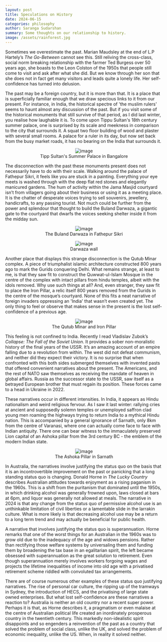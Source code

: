 ```yaml
---
layout: post
title: Speculations on History
date: 2024-06-15
categories: philosophy
author: Saranga Sudarshan
summary: Some thoughts on our relationship to history.
image: /assets/rainforest.jpg
---
```

Sometimes we overestimate the past. Marian Maudsley at the end of L.P Hartely’s *The Go-Between* cannot see this. Still reliving the cross-class, social norm breaking relationship with the farmer Ted Burgess over 50 years ago, she boasts to the Leon Colston of the 1950s that people still come to visit and ask after what she did. But we know through her son that she does not in fact get many visitors and leads quite a lonely life. Her self-confidence has turned into delusion.

The past may be a foreign country, but it is more than that. It is a place that is superficially familiar enough that we draw specious links to it from our present. For instance, in India, the historical spectre of 'the muslim rulers' seems to haunt almost any discussion of the past. But if you visit some of the historical monuments that still survive of that period, as I did last winter, you realise how laughable it is. To come upon Tippu Sultan's 18th century summer palace, one is surprised by its scale and meekness in comparison to the city that surrounds it. A squat two floor building of wood and plaster with several small rooms. A palace for a ruler in its day, but now set back from the busy market roads, it has no bearing on the India that surrounds it.

<figure style="text-align:center;">
<img src="/assets/tippupalace.jpg" alt="image"/>
<figcaption> Tipp Sultan's Summer Palace in Bangalore
</figcaption>
</figure>


The disconnection with the past these monuments present does not necessarily have to do with their scale. Walking around the palace of Fathepur Sikri, it feels like you are stuck in a painting. Everything your eye meets is washed through with the deep flat red stones and elegantly manicured gardens. The hum of activity within the Jama Masjid courtyard isn’t from villagers going about their business or using it as a meeting place. It is the chatter of desperate voices trying to sell souvenirs, jewellery, handicrafts, to any passing tourist. Not much could be further from the power and splendour that thought to build the Buland Darwaza, a gigantic gate to the courtyard that dwarfs the voices seeking shelter inside it from the midday sun.

<figure style="text-align:center;">
<img src="/assets/darwaza.jpg" alt="image"/>
<figcaption> The Buland Darwaza in Fathepur Sikri
</figcaption>
</figure>
<figure style="text-align:center;">
<img src="/assets/bulanddarwaza.jpg" alt="image"/>
<figcaption> Darwaza wall
</figcaption>
</figure>

Another place that displays this strange disconnection is the Qutub Minar complex. A piece of triumphalist islamic architecture constructed 800 years ago to mark the Gurids conquering Delhi. What remains strange, at least to me, is that they saw fit to construct the Quwwat-ul-Islam Mosque in the centre of the complex with intact pillars from hindu temples, albeit with the idols removed. Why use such things at all? And, even stranger, they saw fit to place the Iron Pillar, a relic itself 800 years removed from the Gurids in the centre of the mosque’s courtyard. None of this fits a neat narrative of foreign invaders oppressing an 'India' that wasn’t even created yet. The only thing to feel or observe that makes sense in the present is the lost self-confidence of a previous age.

<figure style="text-align:center;">
<img src="/assets/qutubminar.jpg" alt="image"/>
<figcaption> The Qutub Minar and Iron Pillar
</figcaption>
</figure>

This feeling is not confined to India. Recently I read Vladislav Zubok’s *Collapse: The Fall of the Soviet Union*. It provides a sober non-moralistic history of the final years of the USSR. It’s an amazing account of an empire falling due to a revolution from within. The west did not defeat communism, and neither did they expect their victory. It is no surprise that when confronted with this both sides submerged themselves with invented pasts that offered convenient narratives about the present. The Americans, and the rest of NATO saw themselves as receiving the mandate of heaven in global affairs. Russia as the successor state to the USSR, saw itself as a betrayed European brother that must regain its position. These forces came to a head in Ukraine in 2022.


These narratives occur in different intensities. In India, it appears as Hindu nationalism and weird religious fervour. As I saw it last winter: rallying cries at ancient and supposedly solemn temples or unemployed saffron clad young men roaming the highways trying to return India to a mythical Hindu nation. This is accompanied by a general ignorance of Sarnath, only 8km from the centre of Varanasi, where one can actually come face to face with Indian antiquity. There one can bear witness to the immaculately preserved Lion capital of an Ashoka pillar from the 3rd century BC - the emblem of the modern Indian state.

<figure style="text-align:center;">
<img src="/assets/ashokapillar.jpg" alt="image"/>
<figcaption> The Ashoka Pillar in Sarnath
</figcaption>
</figure>

In Australia, the narratives involve justifying the status quo on the basis that it is an incontrovertible improvement on the past or panicking that a long standing status quo is changing. Donald Horne in *The Lucky Country* describes Australian attitudes towards enjoyment as a rising paganism in the 1960s. This is a shift from the puritanism that dominated until the 1950s, in which drinking alcohol was generally frowned upon, laws closed at bars at 6pm, and liquor was generally not allowed at meals. The narrative in 2024 is that any change from the status quo of permissive alcohol use is an unthinkable limitation of civil liberties or a lamentable slide in the larrakin culture. What is more likely is that decreasing alcohol use may be a return to a long term trend and may actually be beneficial for public health.

A narrative that involves justifying the status quo is superannuation. Horne remarks that one of the worst things for an Australian in the 1960s was to grow old due to the inadequacy of the age and widows pensions. Rather than rectifying those welfare systems by universaling them and funding them by broadening the tax base in an egalitarian spirit, the left became obsessed with superannuation as the great solution to retirement. Even though superannuation merely involves workers forgoing wages and projects the lifetime inequalities of income into old age with a privatised retirement scheme riddled with convoluted tax arrangements.

There are of course numerous other examples of these status quo justifying narratives. The rise of personal car culture, the ripping up of the tramways in Sydney, the introduction of HECS, and the privatising of large state owned enterprises. But what lost self-confidence are these narratives a reaction to? Australia is neither an old country nor a recent super power. Perhaps it is that, as Horne describes it, a pragmatism or even malaise at the centre of Australian political life created an inordinately prosperous country in the twentieth century. This markedly non-idealistic spirit disappoints and so engenders a reinvention of the past as a country that solved the problem of social class, unlike the UK, and solved the problem of economic inequality, unlike the US. When, in reality it solved neither.
